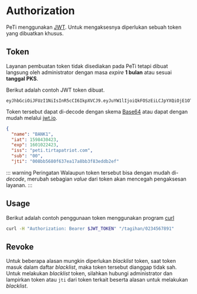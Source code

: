# Authorization

PeTi menggunakan [JWT](https://en.wikipedia.org/wiki/JSON_Web_Token). Untuk mengaksesnya diperlukan sebuah token yang dibuatkan khusus.

## Token

Layanan pembuatan token tidak disediakan pada PeTi tetapi dibuat langsung oleh administrator dengan masa _expire_ **1 bulan** atau sesuai **tanggal PKS**.

Berikut adalah contoh JWT token dibuat.

```vim
eyJhbGciOiJFUzI1NiIsInR5cCI6IkpXVCJ9.eyJuYW1lIjoiQkFOSzEiLCJpYXQiOjE1OTg0MzA0MjMsImV4cCI6MTYwMTAyMjQyMywiaXNzIjoicGV0aS50aXJ0YXBhdHJpb3QuY29tIiwic3ViIjoiMDAiLCJqdGkiOiIwMDhiYjU2ODBmNjM3ZWExN2E4YmIzZjgzZWRkYjJlZiJ9.htO3O_MSGNoKEDxCtkkoSBxjsjeGiiriw3jbvCTpkfDJQgj5wxIZLD0nCgyE2NqFpDME_bP2VStma9zF5WFW3A
```

Token tersebut dapat di-decode dengan skema [Base64](https://en.wikipedia.org/wiki/Base64) atau dapat dengan mudah melalui [jwt.io](https://jwt.io).

```json
{
  "name": "BANK1",
  "iat": 1598430423,
  "exp": 1601022423,
  "iss": "peti.tirtapatriot.com",
  "sub": "00",
  "jti": "008bb5680f637ea17a8bb3f83eddb2ef"
```

::: warning Peringatan
Walaupun token tersebut bisa dengan mudah di-_decode_, merubah sebagian _value_ dari token akan mencegah pengaksesan layanan.
:::

## Usage

Berikut adalah contoh penggunaan token menggunakan program [curl](https://curl.haxx.se/)

```bash
curl -H "Authorization: Bearer $JWT_TOKEN" "/tagihan/0234567891"
```

## Revoke

Untuk beberapa alasan mungkin diperlukan _blacklist_ token, saat token masuk dalam daftar _blacklist_, maka token tersebut dianggap tidak sah. Untuk melakukan _blacklist_ token, silahkan hubungi administrator dan lampirkan token atau `jti` dari token terkait beserta alasan untuk melakukan _blacklist_.
